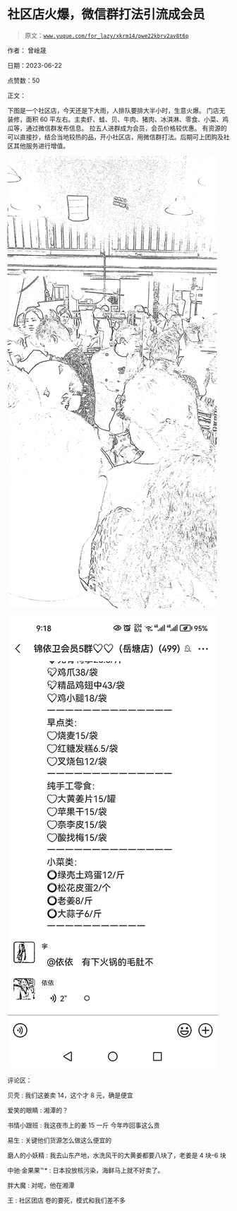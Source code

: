 # 社区店火爆，微信群打法引流成会员

> 原文：[`www.yuque.com/for_lazy/xkrm14/pwe22kbrv2av8t6p`](https://www.yuque.com/for_lazy/xkrm14/pwe22kbrv2av8t6p)

作者： 曾崯晟

日期：2023-06-22

点赞数：50

正文：

下图是一个社区店，今天还是下大雨，人排队要排大半小时，生意火爆。 门店无装修，面积 60 平左右。主卖虾、蛙、贝、牛肉、猪肉、冰淇淋、零食、小菜、鸡瓜等，通过微信群发布信息。 拉五人进群成为会员，会员价格较优惠。 有资源的可以直接抄，结合当地较热的品，开小社区店，用微信群打法。后期可上团购及社区其他服务进行增值。

![](img/694d7d87885152088ae8d8699c38b6b4.png)  

![](img/838c689aff4b5992e720e86b0c21511c.png)  

评论区：

贝壳 : 我们这姜卖 14，这个才 8 元，确是便宜

爱笑的眼睛 : 湘潭的？

书情小跟班 : 我这夜市上的姜 15 一斤 今年咋回事这么贵

易生 : 关键他们货源怎么做这么便宜的

磨人的小妖精 : 我去山东产地，水洗风干的大黄姜都要八块了，老姜是 4 块-6 块

中驰·金果果℡* : 日本投放核污染，海鲜马上就不好卖了。

胖大魔 : 对呢，他在湘潭

王 : 社区团店 卷的要死，模式和我们差不多


